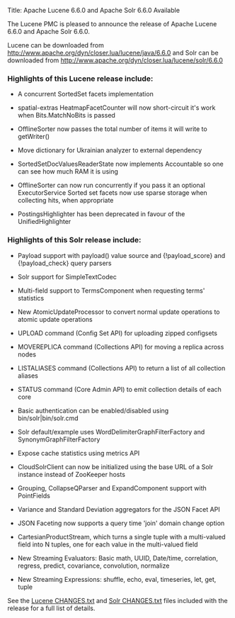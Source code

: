 Title: Apache Lucene 6.6.0 and Apache Solr 6.6.0 Available

The Lucene PMC is pleased to announce the release of Apache Lucene 6.6.0 and Apache Solr 6.6.0.

Lucene can be downloaded from <http://www.apache.org/dyn/closer.lua/lucene/java/6.6.0>
and Solr can be downloaded from <http://www.apache.org/dyn/closer.lua/lucene/solr/6.6.0>

### Highlights of this Lucene release include:

  * A concurrent SortedSet facets implementation

  * spatial-extras HeatmapFacetCounter will now short-circuit it's work when Bits.MatchNoBits is passed

  * OfflineSorter now passes the total number of items it will write to getWriter()

  * Move dictionary for Ukrainian analyzer to external dependency

  * SortedSetDocValuesReaderState now implements Accountable so one can see how much RAM it is using

  * OfflineSorter can now run concurrently if you pass it an optional ExecutorService Sorted set facets now use sparse storage when collecting hits, when appropriate

  * PostingsHighlighter has been deprecated in favour of the UnifiedHighlighter

### Highlights of this Solr release include:

  * Payload support with payload() value source and {!payload_score} and {!payload_check} query parsers

  * Solr support for SimpleTextCodec

  * Multi-field support to TermsComponent when requesting terms' statistics

  * New AtomicUpdateProcessor to convert normal update operations to atomic update operations

  * UPLOAD command (Config Set API) for uploading zipped configsets

  * MOVEREPLICA command (Collections API) for moving a replica across nodes

  * LISTALIASES command (Collections API) to return a list of all collection aliases

  * STATUS command (Core Admin API) to emit collection details of each core

  * Basic authentication can be enabled/disabled using bin/solr|bin/solr.cmd

  * Solr default/example uses WordDelimiterGraphFilterFactory and SynonymGraphFilterFactory

  * Expose cache statistics using metrics API

  * CloudSolrClient can now be initialized using the base URL of a Solr instance instead of ZooKeeper hosts

  * Grouping, CollapseQParser and ExpandComponent support with PointFields

  * Variance and Standard Deviation aggregators for the JSON Facet API

  * JSON Faceting now supports a query time 'join' domain change option

  * CartesianProductStream, which turns a single tuple with a multi-valued field into N tuples, one for each value in the multi-valued field

  * New Streaming Evaluators: Basic math, UUID, Date/time, correlation, regress, predict, covariance, convolution, normalize

  * New Streaming Expressions: shuffle, echo, eval, timeseries, let, get, tuple

See the [Lucene CHANGES.txt](/core/6_6_0/changes/Changes.html) and
[Solr CHANGES.txt](/solr/6_6_0/changes/Changes.html) files included
with the release for a full list of details.

